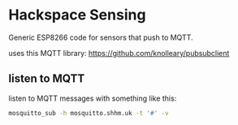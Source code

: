 # Hackspace Sensing

Generic ESP8266 code for sensors that push to MQTT.

uses this MQTT library: <https://github.com/knolleary/pubsubclient>

## listen to MQTT

listen to MQTT messages with something like this:

```bash
mosquitto_sub -h mosquitto.shhm.uk -t '#' -v
```
